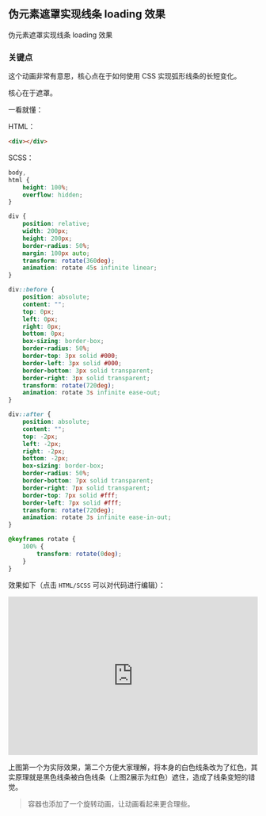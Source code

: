 ## 伪元素遮罩实现线条 loading 效果

伪元素遮罩实现线条 loading 效果

### 关键点

这个动画非常有意思，核心点在于如何使用 CSS 实现弧形线条的长短变化。

核心在于遮罩。

一看就懂：

HTML：
```html
<div></div>
```

SCSS：
```scss
body,
html {
    height: 100%;
    overflow: hidden;
}

div {
    position: relative;
    width: 200px;
    height: 200px;
    border-radius: 50%;
    margin: 100px auto;
    transform: rotate(360deg);
    animation: rotate 45s infinite linear;
}

div::before {
    position: absolute;
    content: "";
    top: 0px;
    left: 0px;
    right: 0px;
    bottom: 0px;
    box-sizing: border-box;
    border-radius: 50%;
    border-top: 3px solid #000;
    border-left: 3px solid #000;
    border-bottom: 3px solid transparent;
    border-right: 3px solid transparent;
    transform: rotate(720deg);
    animation: rotate 3s infinite ease-out;
}

div::after {
    position: absolute;
    content: "";
    top: -2px;
    left: -2px;
    right: -2px;
    bottom: -2px;
    box-sizing: border-box;
    border-radius: 50%;
    border-bottom: 7px solid transparent;
    border-right: 7px solid transparent;
    border-top: 7px solid #fff;
    border-left: 7px solid #fff;
    transform: rotate(720deg);
    animation: rotate 3s infinite ease-in-out;
}

@keyframes rotate {
    100% {
        transform: rotate(0deg);
    }
}

```

效果如下（点击 `HTML/SCSS` 可以对代码进行编辑）：

<iframe height="320" style="width: 100%;" scrolling="no" title="Linear Loading" src="https://codepen.io/Chokcoco/embed/PvqYNJ?height=320&theme-id=default&default-tab=result" frameborder="no" allowtransparency="true" allowfullscreen="true">
  See the Pen <a href='https://codepen.io/Chokcoco/pen/PvqYNJ'>Linear Loading</a> by Chokcoco
  (<a href='https://codepen.io/Chokcoco'>@Chokcoco</a>) on <a href='https://codepen.io'>CodePen</a>.
</iframe>

上图第一个为实际效果，第二个方便大家理解，将本身的白色线条改为了红色，其实原理就是黑色线条被白色线条（上图2展示为红色）遮住，造成了线条变短的错觉。

> 容器也添加了一个旋转动画，让动画看起来更合理些。
